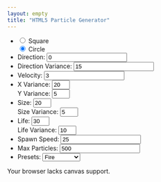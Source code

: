 ```yaml
---
layout: empty
title: "HTML5 Particle Generator"
---
```


<link rel="stylesheet" href="particle.css"/>
<script src="//ajax.googleapis.com/ajax/libs/jquery/1.11.1/jquery.min.js"></script>
<script src="//ajax.googleapis.com/ajax/libs/jqueryui/1.11.2/jquery-ui.min.js"></script>
<script src="particle.js"></script>
<script src="particle-helper.js"></script>
<div id="particle_container">
  <div id="controls">
    <ul>
      <li>
        <div class="half">
          <label><input type="radio" name="shape" value="square"/> Square</label>
        </div>
        <div class="half">
          <label><input type="radio" name="shape" value="circle" checked="checked"/> Circle</label>
        </div>
      </li>
      <li>
        <label>Direction: <input id="direction" name="direction" value="0"/></label>
      </li>
      <li>
        <label>Direction Variance: <input id="direction-variance" name="directionVariance" value="15"/></label>
      </li>
      <li>
        <label>Velocity: <input id="velocity" name="velocity" value="3"/></label>
      </li>
      <li>
        <div class="half">
          <label>X Variance: <input id="x-variance" name="xVariance" size="2" value="20"/></label>
        </div>
        <div class="half">
          <label>Y Variance: <input id="y-variance" name="yVariance" size="2" value="5"/></label>
        </div>
      </li>
      <li>
        <div class="half">
          <label>Size: <input id="size" name="size" value="20" size="2"/></label>
        </div>
        <div class="half">
          <label>Size Variance: <input id="size-variance" name="sizeVariance" size="2" value="5"/></label>
        </div>
      </li>
      <li>
        <div class="half">
          <label>Life: <input id="life" name="life" size="2" value="30"/></label>
        </div>
        <div class="half">
          <label>Life Variance: <input id="life-variance" name="lifeVariance" size="2" value="10"/></label>
        </div>
      </li>
      <li>
        <label>Spawn Speed: <input id="spawn-speed" name="spawnSpeed" value="25"/></label>
      </li>
      <li>
        <label>Max Particles: <input id="max-particles" name="maxParticles" value="500"/></label>
      </li>
      <li>
        <label>Presets:
          <select>
            <option value="fire">Fire</option>
            <option value="smoke">Smoke</option>
            <option value="fountain">Fountain</option>
            <option value="explosions">Explosions</option>
            <option value="raindrops">Raindrops</option>
          </select>
        </label>
      </li>
    </ul>
  </div>
  <canvas id="particle_canvas" height="500" width="700">Your browser lacks canvas support.</canvas>
</div>